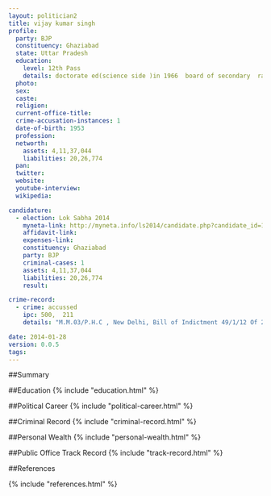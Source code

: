 ```yaml
---
layout: politician2
title: vijay kumar singh
profile: 
  party: BJP
  constituency: Ghaziabad
  state: Uttar Pradesh
  education: 
    level: 12th Pass
    details: doctorate ed(science side )in 1966  board of secondary  rajasthan   birla public school pilani graduation from  national defence academy    in 1969  m.sc defance studies from madrash university in 1983  master in stragic studies army war college easturn un
  photo: 
  sex: 
  caste: 
  religion: 
  current-office-title: 
  crime-accusation-instances: 1
  date-of-birth: 1953
  profession: 
  networth: 
    assets: 4,11,37,044
    liabilities: 20,26,774
  pan: 
  twitter: 
  website: 
  youtube-interview: 
  wikipedia: 

candidature: 
  - election: Lok Sabha 2014
    myneta-link: http://myneta.info/ls2014/candidate.php?candidate_id=1667
    affidavit-link: 
    expenses-link: 
    constituency: Ghaziabad 
    party: BJP
    criminal-cases: 1
    assets: 4,11,37,044
    liabilities: 20,26,774
    result:  

crime-record: 
  - crime: accussed
    ipc: 500,  211
    details: "M.M.03/P.H.C , New Delhi, Bill of Indictment 49/1/12 Of 2012, Conzance Date 27/3/2012" 

date: 2014-01-28
version: 0.0.5
tags: 
---
```

##Summary


##Education
{% include "education.html" %}


##Political Career
{% include "political-career.html" %}


##Criminal Record
{% include "criminal-record.html" %}


##Personal Wealth
{% include "personal-wealth.html" %}


##Public Office Track Record
{% include "track-record.html" %}


##References


{% include "references.html" %}